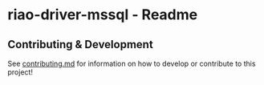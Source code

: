 # riao-driver-mssql - Readme

## Contributing & Development

See [contributing.md](docs/contributing/contributing.md) for information on how to develop or contribute to this project!
